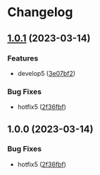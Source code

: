 # Changelog

## [1.0.1](https://github.com/daehyun0/release-please-test/compare/v1.0.0...v1.0.1) (2023-03-14)


### Features

* develop5 ([3e07bf2](https://github.com/daehyun0/release-please-test/commit/3e07bf25109946f389a76ca0eb3795410cd802dc))


### Bug Fixes

* hotfix5 ([2f36fbf](https://github.com/daehyun0/release-please-test/commit/2f36fbfde2b3a25bb54b33a84f2dc5f7c05f9b5f))

## 1.0.0 (2023-03-14)


### Bug Fixes

* hotfix5 ([2f36fbf](https://github.com/daehyun0/release-please-test/commit/2f36fbfde2b3a25bb54b33a84f2dc5f7c05f9b5f))
